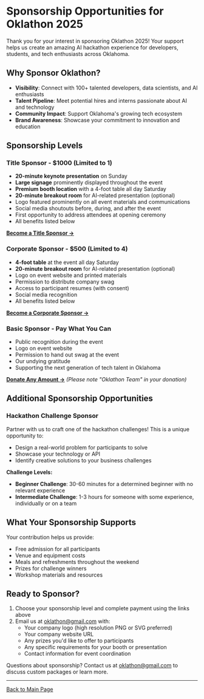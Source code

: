 # Sponsorship Opportunities for Oklathon 2025

Thank you for your interest in sponsoring Oklathon 2025! Your support helps us create an amazing AI hackathon experience for developers, students, and tech enthusiasts across Oklahoma.

## Why Sponsor Oklathon?

- **Visibility**: Connect with 100+ talented developers, data scientists, and AI enthusiasts
- **Talent Pipeline**: Meet potential hires and interns passionate about AI and technology
- **Community Impact**: Support Oklahoma's growing tech ecosystem
- **Brand Awareness**: Showcase your commitment to innovation and education

## Sponsorship Levels

### Title Sponsor - $1000 (Limited to 1)
- **20-minute keynote presentation** on Sunday
- **Large signage** prominently displayed throughout the event
- **Premium booth location** with a 4-foot table all day Saturday
- **20-minute breakout room** for AI-related presentation (optional)
- Logo featured prominently on all event materials and communications
- Social media shoutouts before, during, and after the event
- First opportunity to address attendees at opening ceremony
- All benefits listed below

[**Become a Title Sponsor →**](https://buy.stripe.com/eVq9AM93d6iT0uMalmco00m)

### Corporate Sponsor - $500 (Limited to 4)
- **4-foot table** at the event all day Saturday
- **20-minute breakout room** for AI-related presentation (optional)
- Logo on event website and printed materials
- Permission to distribute company swag
- Access to participant resumes (with consent)
- Social media recognition
- All benefits listed below

[**Become a Corporate Sponsor →**](https://buy.stripe.com/bJe00c0wH4aLdhy656co00n)

### Basic Sponsor - Pay What You Can
- Public recognition during the event
- Logo on event website
- Permission to hand out swag at the event
- Our undying gratitude
- Supporting the next generation of tech talent in Oklahoma

[**Donate Any Amount →**](https://givebutter.com/c/techlahomafoundation) *(Please note "Oklathon Team" in your donation)*

## Additional Sponsorship Opportunities

### Hackathon Challenge Sponsor
Partner with us to craft one of the hackathon challenges! This is a unique opportunity to:
- Design a real-world problem for participants to solve
- Showcase your technology or API
- Identify creative solutions to your business challenges

**Challenge Levels:**
- **Beginner Challenge**: 30-60 minutes for a determined beginner with no relevant experience
- **Intermediate Challenge**: 1-3 hours for someone with some experience, individually or on a team

## What Your Sponsorship Supports

Your contribution helps us provide:
- Free admission for all participants
- Venue and equipment costs
- Meals and refreshments throughout the weekend
- Prizes for challenge winners
- Workshop materials and resources

## Ready to Sponsor?

1. Choose your sponsorship level and complete payment using the links above
2. Email us at [oklathon@gmail.com](mailto:oklathon@gmail.com) with:
   - Your company logo (high resolution PNG or SVG preferred)
   - Your company website URL
   - Any prizes you'd like to offer to participants
   - Any specific requirements for your booth or presentation
   - Contact information for event coordination

Questions about sponsorship? Contact us at [oklathon@gmail.com](mailto:oklathon@gmail.com) to discuss custom packages or learn more.

---

[Back to Main Page](./)
